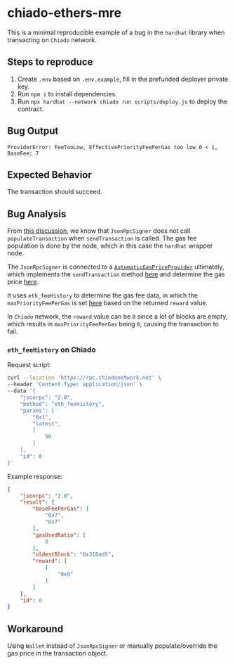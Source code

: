 # chiado-ethers-mre

This is a minimal reproducible example of a bug in the `hardhat` library when transacting on `Chiado` network.

## Steps to reproduce

1. Create `.env` based on `.env.example`, fill in the prefunded deployer private key.
2. Run `npm i` to install dependencies.
3. Run `npx hardhat --network chiado run scripts/deploy.js` to deploy the contract.

## Bug Output

```
ProviderError: FeeTooLow, EffectivePriorityFeePerGas too low 0 < 1, BaseFee: 7
```

## Expected Behavior

The transaction should succeed.

## Bug Analysis

From [this discussion](https://github.com/ethers-io/ethers.js/discussions/3151), we know that `JsonRpcSigner` does not call `populateTransaction` when `sendTransaction` is called. The gas fee population is done by the node, which in this case the `hardhat` wrapper node.

The `JsonRpcSigner` is connected to a [`AutomaticGasPriceProvider`](https://github.com/NomicFoundation/hardhat/blob/dfc4465026cc4ccfadced5cffe84a53ad8acdc50/packages/hardhat-core/src/internal/core/providers/gas-providers.ts#L139) ultimately, which implements the `sendTransaction` method [here](https://github.com/NomicFoundation/hardhat/blob/dfc4465026cc4ccfadced5cffe84a53ad8acdc50/packages/hardhat-core/src/internal/core/providers/gas-providers.ts#L151) and determine the gas price [here](https://github.com/NomicFoundation/hardhat/blob/dfc4465026cc4ccfadced5cffe84a53ad8acdc50/packages/hardhat-core/src/internal/core/providers/gas-providers.ts#L173).

It uses `eth_feeHistory` to determine the gas fee data, in which the `maxPriorityFeePerGas` is set [here](https://github.com/NomicFoundation/hardhat/blob/dfc4465026cc4ccfadced5cffe84a53ad8acdc50/packages/hardhat-core/src/internal/core/providers/gas-providers.ts#L271) based on the returned `reward` value.

In `Chiado` network, the `reward` value can be `0` since a lot of blocks are empty, which results in `maxPriorityFeePerGas` being `0`, causing the transaction to fail.

### `eth_feeHistory` on Chiado

Request script:
```sh
curl --location 'https://rpc.chiadonetwork.net' \
--header 'Content-Type: application/json' \
--data '{
    "jsonrpc": "2.0",
    "method": "eth_feeHistory",
    "params": [
        "0x1",
        "latest",
        [
            50
        ]
    ],
    "id": 0
}'
```

Example response:

```json
{
    "jsonrpc": "2.0",
    "result": {
        "baseFeePerGas": [
            "0x7",
            "0x7"
        ],
        "gasUsedRatio": [
            0
        ],
        "oldestBlock": "0x318ad5",
        "reward": [
            [
                "0x0"
            ]
        ]
    },
    "id": 0
}
```


## Workaround

Using `Wallet` instead of `JsonRpcSigner` or manually populate/override the gas price in the transaction object.
